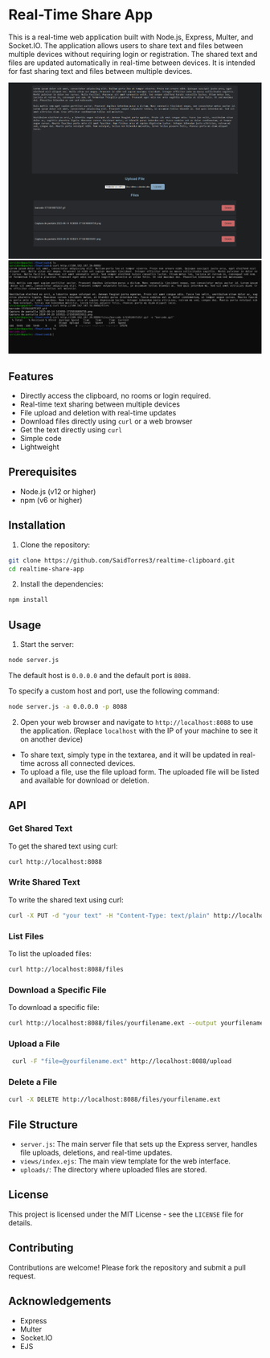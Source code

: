 # Real-Time Share App

This is a real-time web application built with Node.js, Express, Multer, and Socket.IO. The application allows users to share text and files between multiple devices without requiring login or registration. The shared text and files are updated automatically in real-time between devices. It is intended for fast sharing text and files between multiple devices.

<img src="/images/frontend.png" width="800">

<img src="/images/batch.png" width="800">

## Features

- Directly access the clipboard, no rooms or login required.
- Real-time text sharing between multiple devices
- File upload and deletion with real-time updates
- Download files directly using `curl` or a web browser
- Get the text directly using `curl`
- Simple code
- Lightweight

## Prerequisites

- Node.js (v12 or higher)
- npm (v6 or higher)

## Installation

1. Clone the repository:

  ```bash
  git clone https://github.com/SaidTorres3/realtime-clipboard.git
  cd realtime-share-app
  ```

2. Install the dependencies:

  ```bash
  npm install
  ```

## Usage

1. Start the server:

  ```bash
  node server.js
  ```

  The default host is `0.0.0.0` and the default port is `8088`.

  To specify a custom host and port, use the following command:

  ```bash
  node server.js -a 0.0.0.0 -p 8088
  ```

2. Open your web browser and navigate to `http://localhost:8088` to use the application. (Replace `localhost` with the IP of your machine to see it on another device)

  - To share text, simply type in the textarea, and it will be updated in real-time across all connected devices.
  - To upload a file, use the file upload form. The uploaded file will be listed and available for download or deletion.

## API

### Get Shared Text

To get the shared text using curl:

  ```bash
  curl http://localhost:8088
  ```

### Write Shared Text

To write the shared text using curl:

  ```bash
  curl -X PUT -d "your text" -H "Content-Type: text/plain" http://localhost:8088
  ```

### List Files

To list the uploaded files:

  ```bash
  curl http://localhost:8088/files
  ```

### Download a Specific File

To download a specific file:

  ```bash
  curl http://localhost:8088/files/yourfilename.ext --output yourfilename.ext
  ```

### Upload a File

 ```bash
  curl -F "file=@yourfilename.ext" http://localhost:8088/upload
  ```

### Delete a File

  ```bash
  curl -X DELETE http://localhost:8088/files/yourfilename.ext
  ```

## File Structure

- `server.js`: The main server file that sets up the Express server, handles file uploads, deletions, and real-time updates.
- `views/index.ejs`: The main view template for the web interface.
- `uploads/`: The directory where uploaded files are stored.

## License

This project is licensed under the MIT License - see the `LICENSE` file for details.

## Contributing

Contributions are welcome! Please fork the repository and submit a pull request.

## Acknowledgements

- Express
- Multer
- Socket.IO
- EJS
